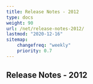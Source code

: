 ```yaml
---
title: Release Notes - 2012
type: docs
weight: 90
url: /net/release-notes-2012/
lastmod: "2020-12-16"
sitemap:
    changefreq: "weekly"
    priority: 0.7
---
```


## **Release Notes - 2012**
